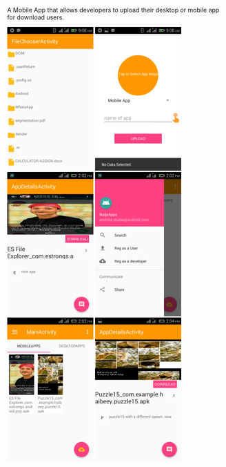 A Mobile App that  allows developers to upload their desktop or mobile app for download users.

<img src="screenshot\Screenshot_2018-08-08-09-08-08.png" width="200px"/>
<img src="screenshot\Screenshot_2018-08-08-09-08-22.png" width="200px"/>
<img src="screenshot\Screenshot_2018-08-08-14-02-38.png" width="200px"/>
<img src="screenshot\Screenshot_2018-08-08-14-02-56.png" width="200px"/>
<img src="screenshot\Screenshot_2018-08-08-14-03-38.png" width="200px"/>
<img src="screenshot\Screenshot_2018-08-08-14-04-28.png" width="200px"/>
